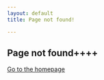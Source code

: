 ```yaml
---
layout: default
title: Page not found!

---
```

## Page not found++++

[Go to the homepage](/ "Back to homepage")